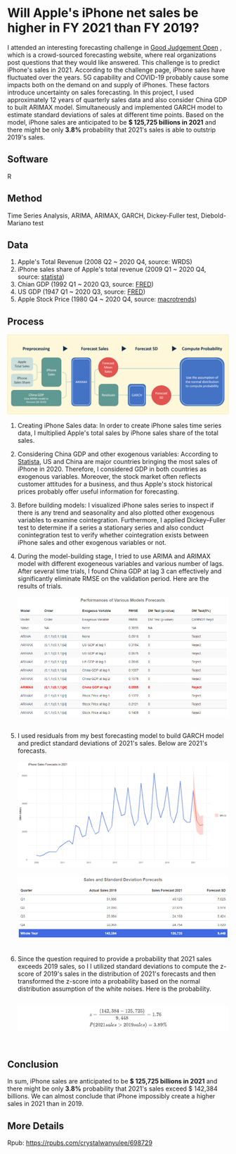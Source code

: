 # Will Apple's iPhone net sales be higher in FY 2021 than FY 2019?



I attended an interesting forecasting challenge in [Good Judgement Open](https://www.gjopen.com/questions/1823-will-apple-s-iphone-net-sales-be-higher-in-fy-2021-than-fy-2019) , which is a crowd-sourced forecasting website, where real organizations post questions that they would like answered. This challenge is to predict iPhone's sales in 2021. According to the challenge page, iPhone sales have fluctuated over the years. 5G capability and COVID-19 probably cause some impacts both on the demand on and supply of iPhones. These factors introduce uncertainty on sales forecasting. In this project, I used approximately 12 years of quarterly sales data and also consider China GDP to built ARIMAX model. Simultaneously and implemented GARCH model to estimate standard deviations of sales at different time points. Based on the model,  iPhone sales are anticipated to be **$ 125,725 billions in 2021** and there might be only **3.8%** probability that 2021's sales is able to outstrip 2019's sales. 



## Software

R



## Method

Time Series Analysis, ARIMA, ARIMAX, GARCH, Dickey-Fuller test, Diebold-Mariano test



## Data

1. Apple's Total Revenue (2008 Q2 ~ 2020 Q4, source: WRDS)<br>
2. iPhone sales share of Apple's total revenue (2009 Q1 ~ 2020 Q4, source: [statista](https://www.statista.com/statistics/253649/iphone-revenue-as-share-of-apples-total-revenue/))<br>
3. Chian GDP (1992 Q1 ~ 2020 Q3, source: [FRED](https://fred.stlouisfed.org/series/CHNGDPNQDSMEI))<br>
4. US GDP (1947 Q1 ~ 2020 Q3, source: [FRED](https://fred.stlouisfed.org/series/GDP))<br>
5. Apple Stock Price (1980 Q4 ~ 2020 Q4, source: [macrotrends](https://www.macrotrends.net/stocks/charts/AAPL/apple/stock-price-history))<br>



## Process

![flow_chart](images/flow_chart.png)<br>

1. Creating iPhone Sales data: In order to create iPhone sales time series data, I multiplied Apple's total sales by iPhone sales share of the total sales. 


2. Considering China GDP and other exogenous variables: According to [Statista](https://www.statista.com/statistics/382175/quarterly-revenue-of-apple-by-geograhical-region/), US and China are major countries bringing the most sales of iPhone in 2020. Therefore, I considered GDP in both countries as exogenous variables. Moreover, the stock market often reflects customer attitudes for a business, and thus Apple's stock historical prices probably offer useful information for forecasting. 

3. Before building models: I visualized iPhone sales series to inspect if there is any trend and seasonality and also plotted other exogenous variables to examine cointegration. Furthermore, I applied Dickey–Fuller test to determine if a series a stationary series and also conduct conintegration test to verify whether cointegration exists between iPhone sales and other exogenous variables or not.

4. During the model-building stage, I tried to use ARIMA and ARIMAX model with different exogeneous variables and various number of lags. After several time trials, I found China GDP at lag 3 can effectively and significantly eliminate RMSE on the validation period. Here are the results of trials.<br><br>![image-20201202002516836](images/table2.png)<br><br>

5. I used residuals from my best forecasting model to build GARCH model and predict standard deviations of 2021's sales. Below are 2021's forecasts. <br><br>![image-20201202002425331](images/forecast_plot.png)<br><br>![image-20201202002425331](images/table1.png)<br><br>

6. Since the question required to provide a probability that 2021 sales exceeds 2019 sales, so I I utilized standard deviations to compute the z-score of 2019's sales in the distribution of 2021's forecasts and then transformed the z-score into a probability based on the normal distribution assumption of the white noises. Here is the probability.<br><br>

   ![image-20201202010915915](images/equations.png)

   

<br>

## Conclusion 

In sum, iPhone sales are anticipated to be **$ 125,725 billions in 2021** and there might be only **3.8%** probability that 2021's sales exceed $ 142,384 billions. We can almost conclude that iPhone impossibly create a higher sales in 2021 than in 2019.



## More Details

Rpub: https://rpubs.com/crystalwanyulee/698729